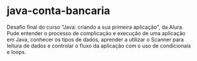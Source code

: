 # java-conta-bancaria
Desafio final do curso "Java: criando a sua primeira aplicação", da Alura. Pude entender o processo de complicação e execução de uma aplicação em Java, conhecer os tipos de dados, aprender a utilizar o Scanner para leitura de dados e controlar o fluxo da aplicação com o uso de condicionais e loops.
